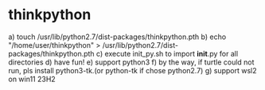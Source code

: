 # thinkpython

a) touch /usr/lib/python2.7/dist-packages/thinkpython.pth
b) echo "/home/user/thinkpython" > /usr/lib/python2.7/dist-packages/thinkpython.pth
c) execute init_py.sh to import __init__.py for all directories
d) have fun!
e) support python3
f) by the way, if turtle could not run, pls install python3-tk.(or python-tk if chose python2.7)
g) support wsl2 on win11 23H2
